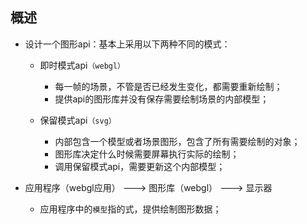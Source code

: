 ## 概述

* 设计一个图形api：基本上采用以下两种不同的模式：
  + 即时模式api`（webgl）`
    - 每一帧的场景，不管是否已经发生变化，都需要重新绘制；
    - 提供api的图形库并没有保存需要绘制场景的内部模型；

  + 保留模式api`（svg）`
    - 内部包含一个模型或者场景图形，包含了所有需要绘制的对象；
    - 图形库决定什么时候需要屏幕执行实际的绘制；
    - 调用保留模式api，需要更新这个内部模型；

* 应用程序（webgl应用） ---> 图形库（webgl） ---> 显示器
  + 应用程序中的`模型`指的式，提供绘制图形数据；

  
